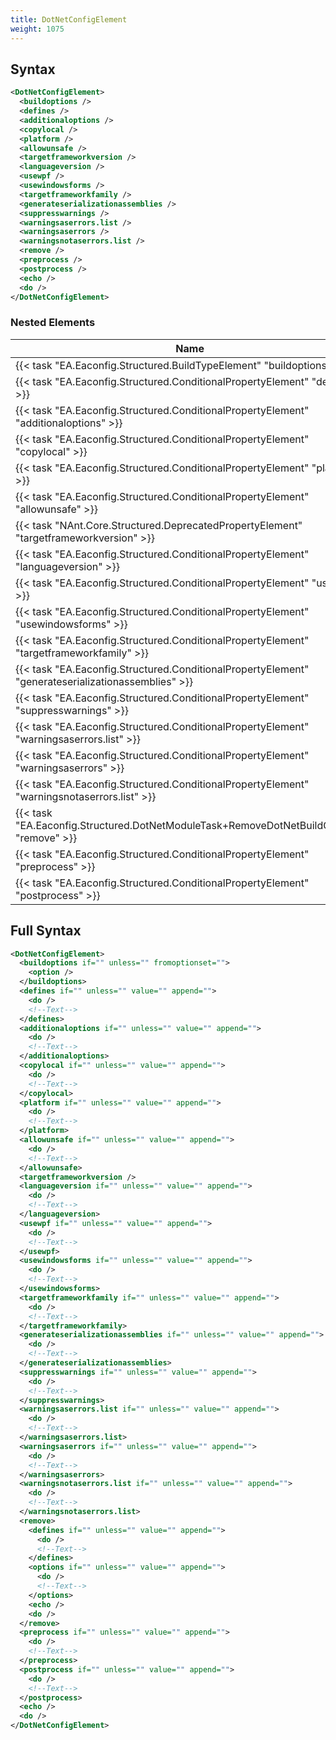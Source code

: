 ```yaml
---
title: DotNetConfigElement
weight: 1075
---
```

## Syntax
```xml
<DotNetConfigElement>
  <buildoptions />
  <defines />
  <additionaloptions />
  <copylocal />
  <platform />
  <allowunsafe />
  <targetframeworkversion />
  <languageversion />
  <usewpf />
  <usewindowsforms />
  <targetframeworkfamily />
  <generateserializationassemblies />
  <suppresswarnings />
  <warningsaserrors.list />
  <warningsaserrors />
  <warningsnotaserrors.list />
  <remove />
  <preprocess />
  <postprocess />
  <echo />
  <do />
</DotNetConfigElement>
```
### Nested Elements
| Name | Description | Type | Required |
| ---- | ----------- | ---- | -------- |
| {{< task "EA.Eaconfig.Structured.BuildTypeElement" "buildoptions" >}}|  | {{< task "EA.Eaconfig.Structured.BuildTypeElement" >}} | False |
| {{< task "EA.Eaconfig.Structured.ConditionalPropertyElement" "defines" >}}|  | {{< task "EA.Eaconfig.Structured.ConditionalPropertyElement" >}} | False |
| {{< task "EA.Eaconfig.Structured.ConditionalPropertyElement" "additionaloptions" >}}|  | {{< task "EA.Eaconfig.Structured.ConditionalPropertyElement" >}} | False |
| {{< task "EA.Eaconfig.Structured.ConditionalPropertyElement" "copylocal" >}}|  | {{< task "EA.Eaconfig.Structured.ConditionalPropertyElement" >}} | False |
| {{< task "EA.Eaconfig.Structured.ConditionalPropertyElement" "platform" >}}|  | {{< task "EA.Eaconfig.Structured.ConditionalPropertyElement" >}} | False |
| {{< task "EA.Eaconfig.Structured.ConditionalPropertyElement" "allowunsafe" >}}|  | {{< task "EA.Eaconfig.Structured.ConditionalPropertyElement" >}} | False |
| {{< task "NAnt.Core.Structured.DeprecatedPropertyElement" "targetframeworkversion" >}}|  | {{< task "NAnt.Core.Structured.DeprecatedPropertyElement" >}} | False |
| {{< task "EA.Eaconfig.Structured.ConditionalPropertyElement" "languageversion" >}}|  | {{< task "EA.Eaconfig.Structured.ConditionalPropertyElement" >}} | False |
| {{< task "EA.Eaconfig.Structured.ConditionalPropertyElement" "usewpf" >}}|  | {{< task "EA.Eaconfig.Structured.ConditionalPropertyElement" >}} | False |
| {{< task "EA.Eaconfig.Structured.ConditionalPropertyElement" "usewindowsforms" >}}|  | {{< task "EA.Eaconfig.Structured.ConditionalPropertyElement" >}} | False |
| {{< task "EA.Eaconfig.Structured.ConditionalPropertyElement" "targetframeworkfamily" >}}|  | {{< task "EA.Eaconfig.Structured.ConditionalPropertyElement" >}} | False |
| {{< task "EA.Eaconfig.Structured.ConditionalPropertyElement" "generateserializationassemblies" >}}|  | {{< task "EA.Eaconfig.Structured.ConditionalPropertyElement" >}} | False |
| {{< task "EA.Eaconfig.Structured.ConditionalPropertyElement" "suppresswarnings" >}}|  | {{< task "EA.Eaconfig.Structured.ConditionalPropertyElement" >}} | False |
| {{< task "EA.Eaconfig.Structured.ConditionalPropertyElement" "warningsaserrors.list" >}}|  | {{< task "EA.Eaconfig.Structured.ConditionalPropertyElement" >}} | False |
| {{< task "EA.Eaconfig.Structured.ConditionalPropertyElement" "warningsaserrors" >}}|  | {{< task "EA.Eaconfig.Structured.ConditionalPropertyElement" >}} | False |
| {{< task "EA.Eaconfig.Structured.ConditionalPropertyElement" "warningsnotaserrors.list" >}}|  | {{< task "EA.Eaconfig.Structured.ConditionalPropertyElement" >}} | False |
| {{< task "EA.Eaconfig.Structured.DotNetModuleTask+RemoveDotNetBuildOptions" "remove" >}}|  | {{< task "EA.Eaconfig.Structured.DotNetModuleTask+RemoveDotNetBuildOptions" >}} | False |
| {{< task "EA.Eaconfig.Structured.ConditionalPropertyElement" "preprocess" >}}|  | {{< task "EA.Eaconfig.Structured.ConditionalPropertyElement" >}} | False |
| {{< task "EA.Eaconfig.Structured.ConditionalPropertyElement" "postprocess" >}}|  | {{< task "EA.Eaconfig.Structured.ConditionalPropertyElement" >}} | False |

## Full Syntax
```xml
<DotNetConfigElement>
  <buildoptions if="" unless="" fromoptionset="">
    <option />
  </buildoptions>
  <defines if="" unless="" value="" append="">
    <do />
    <!--Text-->
  </defines>
  <additionaloptions if="" unless="" value="" append="">
    <do />
    <!--Text-->
  </additionaloptions>
  <copylocal if="" unless="" value="" append="">
    <do />
    <!--Text-->
  </copylocal>
  <platform if="" unless="" value="" append="">
    <do />
    <!--Text-->
  </platform>
  <allowunsafe if="" unless="" value="" append="">
    <do />
    <!--Text-->
  </allowunsafe>
  <targetframeworkversion />
  <languageversion if="" unless="" value="" append="">
    <do />
    <!--Text-->
  </languageversion>
  <usewpf if="" unless="" value="" append="">
    <do />
    <!--Text-->
  </usewpf>
  <usewindowsforms if="" unless="" value="" append="">
    <do />
    <!--Text-->
  </usewindowsforms>
  <targetframeworkfamily if="" unless="" value="" append="">
    <do />
    <!--Text-->
  </targetframeworkfamily>
  <generateserializationassemblies if="" unless="" value="" append="">
    <do />
    <!--Text-->
  </generateserializationassemblies>
  <suppresswarnings if="" unless="" value="" append="">
    <do />
    <!--Text-->
  </suppresswarnings>
  <warningsaserrors.list if="" unless="" value="" append="">
    <do />
    <!--Text-->
  </warningsaserrors.list>
  <warningsaserrors if="" unless="" value="" append="">
    <do />
    <!--Text-->
  </warningsaserrors>
  <warningsnotaserrors.list if="" unless="" value="" append="">
    <do />
    <!--Text-->
  </warningsnotaserrors.list>
  <remove>
    <defines if="" unless="" value="" append="">
      <do />
      <!--Text-->
    </defines>
    <options if="" unless="" value="" append="">
      <do />
      <!--Text-->
    </options>
    <echo />
    <do />
  </remove>
  <preprocess if="" unless="" value="" append="">
    <do />
    <!--Text-->
  </preprocess>
  <postprocess if="" unless="" value="" append="">
    <do />
    <!--Text-->
  </postprocess>
  <echo />
  <do />
</DotNetConfigElement>
```
